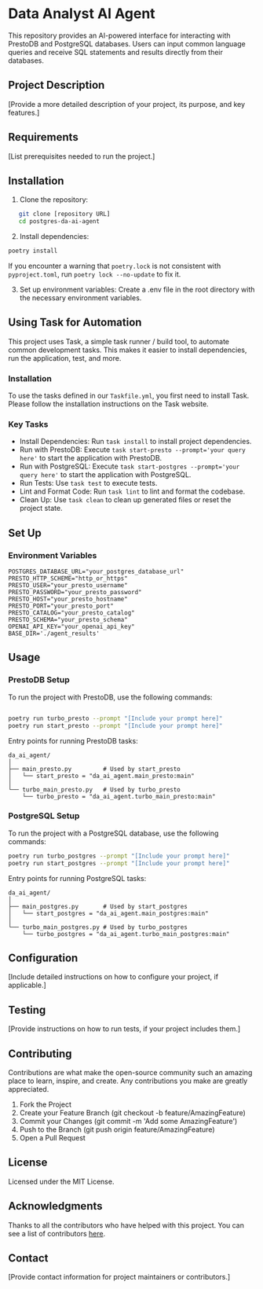 # Data Analyst AI Agent

This repository provides an AI-powered interface for interacting with PrestoDB and PostgreSQL databases. Users can input common language queries and receive SQL statements and results directly from their databases.

## Project Description

[Provide a more detailed description of your project, its purpose, and key features.]

## Requirements

[List prerequisites needed to run the project.]

## Installation

1. Clone the repository:

```bash
   git clone [repository URL]
   cd postgres-da-ai-agent
```

2. Install dependencies:

```bash
poetry install
```  

If you encounter a warning that `poetry.lock` is not consistent with `pyproject.toml`, run `poetry lock --no-update` to fix it.

3. Set up environment variables:
Create a .env file in the root directory with the necessary environment variables.

## Using Task for Automation
This project uses Task, a simple task runner / build tool, to automate common development tasks. This makes it easier to install dependencies, run the application, test, and more.

### Installation
To use the tasks defined in our `Taskfile.yml`, you first need to install Task. Please follow the installation instructions on the Task website.

### Key Tasks
- Install Dependencies: Run `task install` to install project dependencies.
- Run with PrestoDB: Execute `task start-presto --prompt='your query here'` to start the application with PrestoDB.
- Run with PostgreSQL: Execute `task start-postgres --prompt='your query here'` to start the application with PostgreSQL.
- Run Tests: Use `task test` to execute tests.
- Lint and Format Code: Run `task lint` to lint and format the codebase.
- Clean Up: Use `task clean` to clean up generated files or reset the project state.


## Set Up

### Environment Variables

```dotenv
POSTGRES_DATABASE_URL="your_postgres_database_url"
PRESTO_HTTP_SCHEME="http_or_https"
PRESTO_USER="your_presto_username"
PRESTO_PASSWORD="your_presto_password"
PRESTO_HOST="your_presto_hostname"
PRESTO_PORT="your_presto_port"
PRESTO_CATALOG="your_presto_catalog"
PRESTO_SCHEMA="your_presto_schema"
OPENAI_API_KEY="your_openai_api_key"
BASE_DIR='./agent_results'
```

## Usage

### PrestoDB Setup

To run the project with PrestoDB, use the following commands:

```bash

poetry run turbo_presto --prompt "[Include your prompt here]"
poetry run start_presto --prompt "[Include your prompt here]"
```

Entry points for running PrestoDB tasks:

```tree
da_ai_agent/
│
├── main_presto.py         # Used by start_presto
│   └── start_presto = "da_ai_agent.main_presto:main"
│
└── turbo_main_presto.py   # Used by turbo_presto
    └── turbo_presto = "da_ai_agent.turbo_main_presto:main"
```

### PostgreSQL Setup


To run the project with a PostgreSQL database, use the following commands:

```bash
poetry run turbo_postgres --prompt "[Include your prompt here]"
poetry run start_postgres --prompt "[Include your prompt here]"
```

Entry points for running PostgreSQL tasks:
```tree
da_ai_agent/
│
├── main_postgres.py       # Used by start_postgres
│   └── start_postgres = "da_ai_agent.main_postgres:main"
│
└── turbo_main_postgres.py # Used by turbo_postgres
    └── turbo_postgres = "da_ai_agent.turbo_main_postgres:main"
```

## Configuration

[Include detailed instructions on how to configure your project, if applicable.]

## Testing

[Provide instructions on how to run tests, if your project includes them.]

## Contributing

Contributions are what make the open-source community such an amazing place to learn, inspire, and create. Any contributions you make are greatly appreciated.

1. Fork the Project
2. Create your Feature Branch (git checkout -b feature/AmazingFeature)
3. Commit your Changes (git commit -m 'Add some AmazingFeature')
4. Push to the Branch (git push origin feature/AmazingFeature)
5. Open a Pull Request

## License

Licensed under the MIT License.

## Acknowledgments

Thanks to all the contributors who have helped with this project. You can see a list of contributors [here](https://github.com/axeomxyz/multi-agent-postgres-data-analytics/contributors).


## Contact

[Provide contact information for project maintainers or contributors.]
